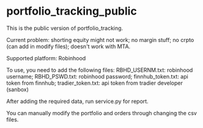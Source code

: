 # portfolio_tracking_public

This is the public version of portfolio_tracking.

Current problem: shorting equity might not work; no margin stuff; no crpto (can add in modify files); doesn't work with MTA.

Supported platform: Robinhood

To use, you need to add the following files:
  RBHD_USERNM.txt: robinhood username;
  RBHD_PSWD.txt: robinhood password;
  finnhub_token.txt: api token from finnhub;
  tradier_token.txt: api token from tradier developer (sanbox)
  
After adding the required data, run service.py for report.

You can manually modify the portfolio and orders through changing the csv files.
